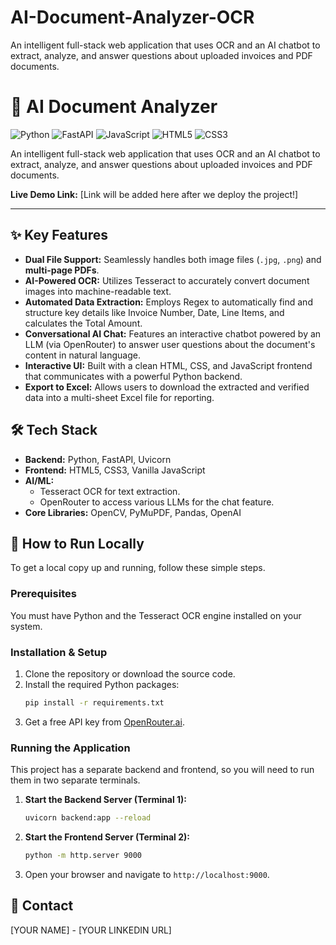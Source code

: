 # AI-Document-Analyzer-OCR
An intelligent full-stack web application that uses OCR and an AI chatbot to extract, analyze, and answer questions about uploaded invoices and PDF documents.

# 🧾 AI Document Analyzer

![Python](https://img.shields.io/badge/Python-3776AB?style=for-the-badge&logo=python&logoColor=white)
![FastAPI](https://img.shields.io/badge/FastAPI-009688?style=for-the-badge&logo=fastapi&logoColor=white)
![JavaScript](https://img.shields.io/badge/JavaScript-F7DF1E?style=for-the-badge&logo=javascript&logoColor=black)
![HTML5](https://img.shields.io/badge/HTML5-E34F26?style=for-the-badge&logo=html5&logoColor=white)
![CSS3](https://img.shields.io/badge/CSS3-1572B6?style=for-the-badge&logo=css3&logoColor=white)

An intelligent full-stack web application that uses OCR and an AI chatbot to extract, analyze, and answer questions about uploaded invoices and PDF documents.

**Live Demo Link:** [Link will be added here after we deploy the project!]

---

## ✨ Key Features

* **Dual File Support:** Seamlessly handles both image files (`.jpg`, `.png`) and **multi-page PDFs**.
* **AI-Powered OCR:** Utilizes Tesseract to accurately convert document images into machine-readable text.
* **Automated Data Extraction:** Employs Regex to automatically find and structure key details like Invoice Number, Date, Line Items, and calculates the Total Amount.
* **Conversational AI Chat:** Features an interactive chatbot powered by an LLM (via OpenRouter) to answer user questions about the document's content in natural language.
* **Interactive UI:** Built with a clean HTML, CSS, and JavaScript frontend that communicates with a powerful Python backend.
* **Export to Excel:** Allows users to download the extracted and verified data into a multi-sheet Excel file for reporting.

## 🛠️ Tech Stack

* **Backend:** Python, FastAPI, Uvicorn
* **Frontend:** HTML5, CSS3, Vanilla JavaScript
* **AI/ML:**
    * Tesseract OCR for text extraction.
    * OpenRouter to access various LLMs for the chat feature.
* **Core Libraries:** OpenCV, PyMuPDF, Pandas, OpenAI

## 🚀 How to Run Locally

To get a local copy up and running, follow these simple steps.

### Prerequisites

You must have Python and the Tesseract OCR engine installed on your system.

### Installation & Setup

1. Clone the repository or download the source code.
2. Install the required Python packages:
    ```sh
    pip install -r requirements.txt
    ```
3. Get a free API key from [OpenRouter.ai](https://openrouter.ai/keys).

### Running the Application

This project has a separate backend and frontend, so you will need to run them in two separate terminals.

1. **Start the Backend Server (Terminal 1):**
    ```sh
    uvicorn backend:app --reload
    ```
2. **Start the Frontend Server (Terminal 2):**
    ```sh
    python -m http.server 9000
    ```
3. Open your browser and navigate to `http://localhost:9000`.

## 👤 Contact

[YOUR NAME] - [YOUR LINKEDIN URL]
